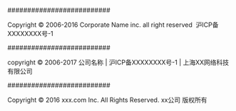 ##########################
<div class="wf-float-left"> Copyright © 2006-2016 Corporate Name inc. all right reserved &nbsp;<a href="http://www.miitbeian.gov.cn/" target="_blank" rel="nofollow" style="text-decoration:none" class="external">沪ICP备XXXXXXXX号-1</a></div>

##########################
<div class="wf-float-left"> copyright © 2006-2017 公司名称 | 沪ICP备XXXXXXXX号-1 | 上海XX网络科技有限公司</div>

##########################
<div class="copyright">
						Copyright © 2016 xxx.com Inc. All Rights Reserved. xx公司 版权所有					</div>